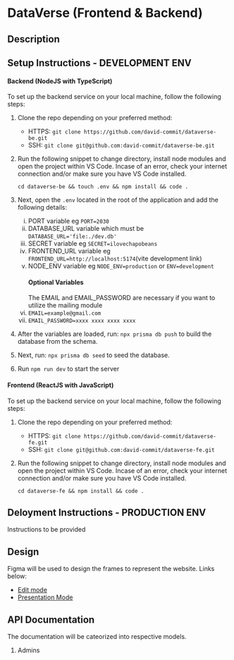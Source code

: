 # DataVerse (Frontend & Backend)

## Description

## Setup Instructions - DEVELOPMENT ENV

#### Backend (NodeJS with TypeScript)

To set up the backend service on your local machine, follow the following steps:

1. Clone the repo depending on your preferred method:
   - HTTPS: `git clone https://github.com/david-commit/dataverse-be.git`
   - SSH: `git clone git@github.com:david-commit/dataverse-be.git`
2. Run the following snippet to change directory, install node modules and open the project within VS Code.
   Incase of an error, check your internet connection and/or make sure you have VS Code installed.

   `cd dataverse-be && touch .env && npm install && code .`

3. Next, open the `.env` located in the root of the application and add the following details:
   <ol type="i">
    <li>PORT variable eg <code>PORT=2030</code></li>
    <li>DATABASE_URL variable which must be <code>DATABASE_URL='file:./dev.db'</code></li>
    <li>SECRET variable eg <code>SECRET=ilovechapobeans</code></li>
    <li>FRONTEND_URL variable eg <code>FRONTEND_URL=http://localhost:5174</code>(vite development link)</li>
    <li>NODE_ENV variable eg <code>NODE_ENV=production</code> or <code>ENV=development</code></li>
    <h4>Optional Variables</h4>
    The EMAIL and EMAIL_PASSWORD are necessary if you want to utilize the mailing module
    <li><code>EMAIL=example@gmail.com</code></li>
    <li><code>EMAIL_PASSWORD=xxxx xxxx xxxx xxxx</code></li>
   </ol>
4. After the variables are loaded, run: `npx prisma db push` to build the database from the schema.
5. Next, run: `npx prisma db seed` to seed the database.
6. Run `npm run dev` to start the server

#### Frontend (ReactJS with JavaScript)

To set up the backend service on your local machine, follow the following steps:

1. Clone the repo depending on your preferred method:
   - HTTPS: `git clone https://github.com/david-commit/dataverse-fe.git`
   - SSH: `git clone git@github.com:david-commit/dataverse-fe.git`
2. Run the following snippet to change directory, install node modules and open the project within VS Code.
   Incase of an error, check your internet connection and/or make sure you have VS Code installed.

   `cd dataverse-fe && npm install && code .`

## Deloyment Instructions - PRODUCTION ENV

Instructions to be provided

## Design

Figma will be used to design the frames to represent the website. Links below:

- [Edit mode](https://www.figma.com/file/NN2scaWfPt9yefajzQWTXw/DataVerseKE?type=design&node-id=0%3A1&mode=design&t=idrwN6e2rLwwZvLi-1)
- [Presentation Mode](https://www.figma.com/proto/NN2scaWfPt9yefajzQWTXw/DataVerseKE?type=design&node-id=0-1&t=idrwN6e2rLwwZvLi-0&scaling=min-zoom&page-id=0%3A1)

## API Documentation
The documentation will be cateorized into respective models.
1. Admins